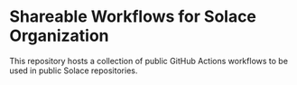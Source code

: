 # Shareable Workflows for Solace Organization

This repository hosts a collection of public GitHub Actions workflows to be used in public Solace repositories.
